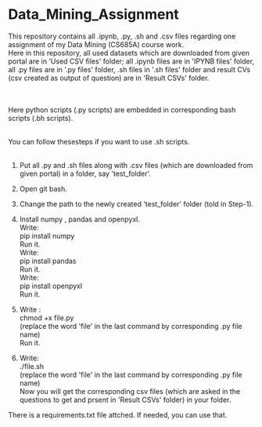 # Data_Mining_Assignment
This repository contains all .ipynb, .py, .sh and .csv files regarding one assignment of my Data Mining (CS685A) course work.<br>
Here in this repository, all used datasets which are downloaded from given portal are in 'Used CSV files' folder; all .ipynb files are in 'IPYNB files' folder, all .py files are in '.py files' folder, .sh files in '.sh files' folder and result CVs (csv created as output of question) are in 'Result CSVs' folder.<br>
<br>
<br>

Here python scripts (.py scripts) are embedded in corresponding bash scripts (.bh scripts).<br>
<br>


You can follow thesesteps if you want to use .sh scripts.<br>
<br>

1. Put all .py and .sh files along with .csv files (which are downloaded from given portal) in a folder, say 'test_folder'.<br>

2. Open git bash.<br>

3. Change the path to the newly created 'test_folder' folder (told in Step-1).<br>

4. Install numpy , pandas and openpyxl.<br>
    Write:<br>
     pip install numpy<br>
    Run it.<br>
    Write:<br>
     pip install pandas<br>
    Run it.<br>
    Write:<br>
     pip install openpyxl<br>
    Run it.<br>
   
5. Write :<br>
       chmod +x file.py<br>
   (replace the word 'file' in the last command by corresponding .py file name)<br>
   Run it.<br>

6. Write:<br>
      ./file.sh<br>
      (replace the word 'file' in the last command by corresponding .py file name)<br>
   Now you will get the corresponding csv files (which are asked in the questions to get and prsent in 'Result CSVs' folder) in your folder.<br>

There is a requirements.txt file attched. If needed, you can use that.
